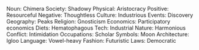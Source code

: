 Noun: Chimera
Society: Shadowy
Physical: Aristocracy
Positive: Resourceful
Negative: Thoughtless
Culture: Industrious
Events: Discovery
Geography: Peaks
Religion: Gnosticism
Economics: Participatory economics
Diets: Hematophagous
Tech: Industrial
Nature: Harmonious
Conflict: Intimidation
Occupations: Scholar
Symbols: Moon
Architecture: Igloo
Language: Vowel-heavy
Fashion: Futuristic
Laws: Democratic